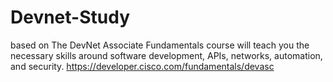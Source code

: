 # Devnet-Study
based on The DevNet Associate Fundamentals course will teach you the necessary skills around software development, APIs, networks, automation, and security. 
https://developer.cisco.com/fundamentals/devasc
